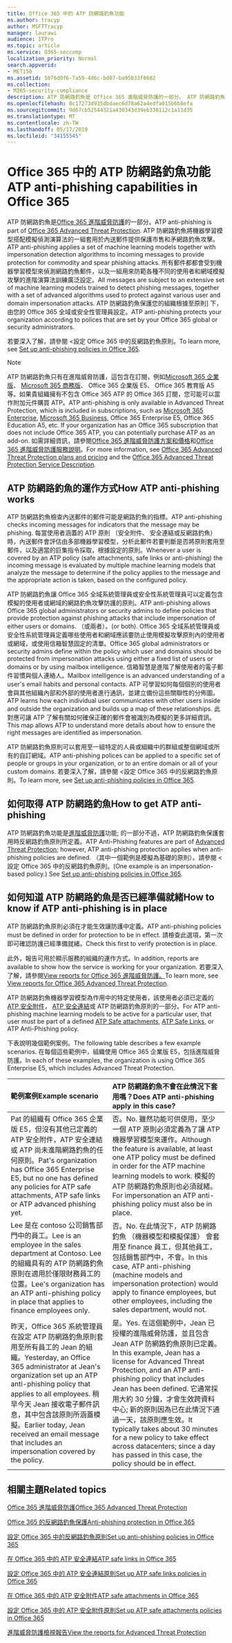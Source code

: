 ```yaml
---
title: Office 365 中的 ATP 防網路釣魚功能
ms.author: tracyp
author: MSFTTracyp
manager: laurawi
audience: ITPro
ms.topic: article
ms.service: O365-seccomp
localization_priority: Normal
search.appverid:
- MET150
ms.assetid: 5076d0f6-7a59-4d6c-bd07-ba95033f0682
ms.collection:
- M365-security-compliance
description: ATP 防網路釣魚是 Office 365 進階威脅防護的一部分。 ATP 防網路釣魚將機器學習模型搭配模擬偵測演算法的一組套用於內送郵件提供保護市售和矛網路釣魚攻擊。 所有郵件都都會受到機器學習模型來偵測網路釣魚郵件，以及一組用來防範各種不同的使用者和網域模擬攻擊的進階演算法訓練廣泛設定。
ms.openlocfilehash: 0c17273d935dbdaec6d78a62a4edfa015b6b8efa
ms.sourcegitcommit: 9d67cb52544321a430343d39eb336112c1a11d35
ms.translationtype: MT
ms.contentlocale: zh-TW
ms.lasthandoff: 05/17/2019
ms.locfileid: "34155545"
---
```

# <a name="atp-anti-phishing-capabilities-in-office-365"></a><span data-ttu-id="0b078-105">Office 365 中的 ATP 防網路釣魚功能</span><span class="sxs-lookup"><span data-stu-id="0b078-105">ATP anti-phishing capabilities in Office 365</span></span>

<span data-ttu-id="0b078-106">ATP 防網路釣魚是[Office 365 進階威脅防護](office-365-atp.md)的一部分。</span><span class="sxs-lookup"><span data-stu-id="0b078-106">ATP anti-phishing is part of [Office 365 Advanced Threat Protection](office-365-atp.md).</span></span> <span data-ttu-id="0b078-107">ATP 防網路釣魚將機器學習模型搭配模擬偵測演算法的一組套用於內送郵件提供保護市售和矛網路釣魚攻擊。</span><span class="sxs-lookup"><span data-stu-id="0b078-107">ATP anti-phishing applies a set of machine learning models together with impersonation detection algorithms to incoming messages to provide protection for commodity and spear phishing attacks.</span></span> <span data-ttu-id="0b078-108">所有郵件都都會受到機器學習模型來偵測網路釣魚郵件，以及一組用來防範各種不同的使用者和網域模擬攻擊的進階演算法訓練廣泛設定。</span><span class="sxs-lookup"><span data-stu-id="0b078-108">All messages are subject to an extensive set of machine learning models trained to detect phishing messages, together with a set of advanced algorithms used to protect against various user and domain impersonation attacks.</span></span> <span data-ttu-id="0b078-109">ATP 防網路釣魚保護您的組織根據至原則] 下，由您的 Office 365 全域或安全性管理員設定。</span><span class="sxs-lookup"><span data-stu-id="0b078-109">ATP anti-phishing protects your organization according to polices that are set by your Office 365 global or security administrators.</span></span>
  
<span data-ttu-id="0b078-110">若要深入了解，請參閱 <<c0>設定 Office 365 中的反網路釣魚原則。</span><span class="sxs-lookup"><span data-stu-id="0b078-110">To learn more, see [Set up anti-phishing policies in Office 365](set-up-anti-phishing-policies.md).</span></span>
  
> [!NOTE]
> <span data-ttu-id="0b078-111">ATP 防網路釣魚只有在進階威脅防護，這包含在訂閱，例如[Microsoft 365 企業版](https://www.microsoft.com/microsoft-365/enterprise/home)、 [Microsoft 365 商務版](https://www.microsoft.com/microsoft-365/business)、 Office 365 企業版 E5、 Office 365 教育版 A5 等。如果貴組織擁有不包含 Office 365 ATP 的 Office 365 訂閱，您可能可以當作附加元件購買 ATP。</span><span class="sxs-lookup"><span data-stu-id="0b078-111">ATP anti-phishing is only available in Advanced Threat Protection, which is included in subscriptions, such as [Microsoft 365 Enterprise](https://www.microsoft.com/microsoft-365/enterprise/home), [Microsoft 365 Business](https://www.microsoft.com/microsoft-365/business), Office 365 Enterprise E5, Office 365 Education A5, etc. If your organization has an Office 365 subscription that does not include Office 365 ATP, you can potentially purchase ATP as an add-on.</span></span> <span data-ttu-id="0b078-112">如需詳細資訊，請參閱[Office 365 進階威脅防護方案和價格](https://products.office.com/exchange/advance-threat-protection)和[Office 365 進階威脅防護服務說明](https://docs.microsoft.com/office365/servicedescriptions/office-365-advanced-threat-protection-service-description)。</span><span class="sxs-lookup"><span data-stu-id="0b078-112">For more information, see [Office 365 Advanced Threat Protection plans and pricing](https://products.office.com/exchange/advance-threat-protection) and the [Office 365 Advanced Threat Protection Service Description](https://docs.microsoft.com/office365/servicedescriptions/office-365-advanced-threat-protection-service-description).</span></span>

## <a name="how-atp-anti-phishing-works"></a><span data-ttu-id="0b078-113">ATP 防網路釣魚的運作方式</span><span class="sxs-lookup"><span data-stu-id="0b078-113">How ATP anti-phishing works</span></span>

<span data-ttu-id="0b078-114">ATP 防網路釣魚檢查內送郵件的郵件可能是網路釣魚的指標。</span><span class="sxs-lookup"><span data-stu-id="0b078-114">ATP anti-phishing checks incoming messages for indicators that the message may be phishing.</span></span> <span data-ttu-id="0b078-115">每當使用者涵蓋的 ATP 原則 （安全附件、 安全連結或反網路釣魚） 時，內送郵件會評估由多部機器學習模型，分析此郵件若要判斷是否將原則套用至郵件，以及適當的巨集指令採取，根據設定的原則。</span><span class="sxs-lookup"><span data-stu-id="0b078-115">Whenever a user is covered by an ATP policy (safe attachments, safe links or anti-phishing) the incoming message is evaluated by multiple machine learning models that analyze the message to determine if the policy applies to the message and the appropriate action is taken, based on the configured policy.</span></span>
  
<span data-ttu-id="0b078-116">ATP 防網路釣魚讓 Office 365 全域系統管理員或安全性系統管理員可以定義包含模擬的使用者或網域的網路釣魚攻擊防護的原則。</span><span class="sxs-lookup"><span data-stu-id="0b078-116">ATP anti-phishing allows Office 365 global administrators or security admins to define policies that provide protection against phishing attacks that include impersonation of either users or domains.</span></span> <span data-ttu-id="0b078-117">（或兩者）。</span><span class="sxs-lookup"><span data-stu-id="0b078-117">(or both).</span></span> <span data-ttu-id="0b078-118">Office 365 全域系統管理員或安全性系統管理員定義哪些使用者和網域應該要防止使用模擬攻擊原則內的使用者或網域，或使用信箱智慧固定的清單。</span><span class="sxs-lookup"><span data-stu-id="0b078-118">Office 365 global administrators or security admins define within the policy which user and domains should be protected from impersonation attacks using either a fixed list of users or domains or by using mailbox intelligence.</span></span> <span data-ttu-id="0b078-119">信箱智慧是進階了解使用者的電子郵件習慣與個人連絡人。</span><span class="sxs-lookup"><span data-stu-id="0b078-119">Mailbox intelligence is an advanced understanding of a user's email habits and personal contacts.</span></span> <span data-ttu-id="0b078-120">ATP 可學習如何每個個別的使用者會與其他組織內部和外部的使用者進行通訊，並建立備份這些關聯性的分佈圖。</span><span class="sxs-lookup"><span data-stu-id="0b078-120">ATP learns how each individual user communicates with other users inside and outside the organization and builds up a map of these relationships.</span></span> <span data-ttu-id="0b078-121">此對應可讓 ATP 了解有關如何確保正確的郵件會被識別為模擬的更多詳細資訊。</span><span class="sxs-lookup"><span data-stu-id="0b078-121">This map allows ATP to understand more details about how to ensure the right messages are identified as impersonation.</span></span>
  
<span data-ttu-id="0b078-122">ATP 防網路釣魚原則可以套用至一組特定的人員或組織中的群組或整個網域或所有的自訂網域。</span><span class="sxs-lookup"><span data-stu-id="0b078-122">ATP anti-phishing polices can be applied to a specific set of people or groups in your organization, or to an entire domain or all of your custom domains.</span></span> <span data-ttu-id="0b078-123">若要深入了解，請參閱 <<c0>設定 Office 365 中的反網路釣魚原則。</span><span class="sxs-lookup"><span data-stu-id="0b078-123">To learn more, see [Set up anti-phishing policies in Office 365](set-up-anti-phishing-policies.md).</span></span>
  
## <a name="how-to-get-atp-anti-phishing"></a><span data-ttu-id="0b078-124">如何取得 ATP 防網路釣魚</span><span class="sxs-lookup"><span data-stu-id="0b078-124">How to get ATP anti-phishing</span></span>

<span data-ttu-id="0b078-125">ATP 防網路釣魚功能是[進階威脅防護](office-365-atp.md)功能; 的一部分不過，ATP 防網路釣魚保護套用時反網路釣魚原則所定義。</span><span class="sxs-lookup"><span data-stu-id="0b078-125">ATP Anti-Phishing features are part of [Advanced Threat Protection](office-365-atp.md); however, ATP anti-phishing protection applies when anti-phishing policies are defined.</span></span> <span data-ttu-id="0b078-126">（其中一個範例是模擬為基礎的原則）。請參閱 <<c0>設定 Office 365 中的反網路釣魚原則。</span><span class="sxs-lookup"><span data-stu-id="0b078-126">(One example is an impersonation-based policy.) See [Set up anti-phishing policies in Office 365](set-up-anti-phishing-policies.md).</span></span>
  
## <a name="how-to-know-if-atp-anti-phishing-is-in-place"></a><span data-ttu-id="0b078-127">如何知道 ATP 防網路釣魚是否已經準備就緒</span><span class="sxs-lookup"><span data-stu-id="0b078-127">How to know if ATP anti-phishing is in place</span></span>

<span data-ttu-id="0b078-128">ATP 防網路釣魚原則必須在才能生效讓防護中定義。</span><span class="sxs-lookup"><span data-stu-id="0b078-128">ATP anti-phishing policies must be defined in order for protection to be in effect.</span></span> <span data-ttu-id="0b078-129">請檢查此選項，第一次即可確認防護已經準備就緒。</span><span class="sxs-lookup"><span data-stu-id="0b078-129">Check this first to verify protection is in place.</span></span>

<span data-ttu-id="0b078-130">此外，報告可用於顯示服務的組織的運作方式。</span><span class="sxs-lookup"><span data-stu-id="0b078-130">In addition, reports are available to show how the service is working for your organization.</span></span> <span data-ttu-id="0b078-131">若要深入了解，請參閱[View reports for Office 365 進階威脅防護。](view-reports-for-atp.md)</span><span class="sxs-lookup"><span data-stu-id="0b078-131">To learn more, see [View reports for Office 365 Advanced Threat Protection](view-reports-for-atp.md).</span></span>

<span data-ttu-id="0b078-132">ATP 防網路釣魚機器學習模型為作用中的特定使用者，該使用者必須已定義的[ATP 安全附件](atp-safe-attachments.md)， [ATP 安全連結](atp-safe-links.md)或 ATP 防網路釣魚原則的一部分。</span><span class="sxs-lookup"><span data-stu-id="0b078-132">For ATP anti-phishing machine learning models to be active for a particular user, that user must be part of a defined [ATP Safe attachments](atp-safe-attachments.md), [ATP Safe Links](atp-safe-links.md), or ATP Anti-Phishing policy.</span></span> 

<span data-ttu-id="0b078-133">下表說明幾個範例案例。</span><span class="sxs-lookup"><span data-stu-id="0b078-133">The following table describes a few example scenarios.</span></span> <span data-ttu-id="0b078-134">在每個這些範例中，組織使用 Office 365 企業版 E5，包括進階威脅防護。</span><span class="sxs-lookup"><span data-stu-id="0b078-134">In each of these examples, the organization is using Office 365 Enterprise E5, which includes Advanced Threat Protection.</span></span>
  
|<span data-ttu-id="0b078-135">**範例案例**</span><span class="sxs-lookup"><span data-stu-id="0b078-135">**Example scenario**</span></span>|<span data-ttu-id="0b078-136">**ATP 防網路釣魚不會在此情況下套用嗎？**</span><span class="sxs-lookup"><span data-stu-id="0b078-136">**Does ATP anti-phishing apply in this case?**</span></span>|
|:-----|:-----|
|<span data-ttu-id="0b078-137">Pat 的組織有 Office 365 企業版 E5，但沒有其他已定義的 ATP 安全附件，ATP 安全連結或 ATP 尚未進階網路釣魚的任何原則。</span><span class="sxs-lookup"><span data-stu-id="0b078-137">Pat's organization has Office 365 Enterprise E5, but no one has defined any policies for ATP safe attachments, ATP safe links or ATP advanced phishing yet.</span></span>|<span data-ttu-id="0b078-138">否。</span><span class="sxs-lookup"><span data-stu-id="0b078-138">No.</span></span> <span data-ttu-id="0b078-139">雖然功能可供使用，至少一個 ATP 原則必須定義為了讓 ATP 機器學習模型來運作。</span><span class="sxs-lookup"><span data-stu-id="0b078-139">Although the feature is available, at least one ATP policy must be defined in order for the ATP machine learning models to work.</span></span> <span data-ttu-id="0b078-140">模擬的 ATP 防網路釣魚原則也必須就緒。</span><span class="sxs-lookup"><span data-stu-id="0b078-140">For impersonation an ATP anti-phishing policy must also be in place.</span></span>|
|<span data-ttu-id="0b078-141">Lee 是在 contoso 公司銷售部門中的員工。</span><span class="sxs-lookup"><span data-stu-id="0b078-141">Lee is an employee in the sales department at Contoso.</span></span> <span data-ttu-id="0b078-142">Lee 的組織具有的 ATP 防網路釣魚原則在適用於僅限財務員工的位置。</span><span class="sxs-lookup"><span data-stu-id="0b078-142">Lee's organization has an ATP anti-phishing policy in place that applies to finance employees only.</span></span>|<span data-ttu-id="0b078-143">否。</span><span class="sxs-lookup"><span data-stu-id="0b078-143">No.</span></span> <span data-ttu-id="0b078-144">在此情況下，ATP 防網路釣魚 （機器模型和模擬保護） 會套用至 finance 員工，但其他員工，包括銷售部門中，不會。</span><span class="sxs-lookup"><span data-stu-id="0b078-144">In this case, ATP anti-phishing (machine models and impersonation protection) would apply to finance employees, but other employees, including the sales department, would not.</span></span>|
|<span data-ttu-id="0b078-145">昨天，Office 365 系統管理員在設定 ATP 防網路釣魚原則套用至所有員工的 Jean 的組織。</span><span class="sxs-lookup"><span data-stu-id="0b078-145">Yesterday, an Office 365 administrator at Jean's organization set up an ATP anti-phishing policy that applies to all employees.</span></span> <span data-ttu-id="0b078-146">稍早今天 Jean 接收電子郵件訊息，其中包含該原則所涵蓋模擬。</span><span class="sxs-lookup"><span data-stu-id="0b078-146">Earlier today, Jean received an email message that includes an impersonation covered by the policy.</span></span>|<span data-ttu-id="0b078-147">是。</span><span class="sxs-lookup"><span data-stu-id="0b078-147">Yes.</span></span> <span data-ttu-id="0b078-148">在這個範例中，Jean 已授權的進階威脅防護，並且包含 Jean ATP 防網路釣魚原則已定義。</span><span class="sxs-lookup"><span data-stu-id="0b078-148">In this example, Jean has a license for Advanced Threat Protection, and an ATP anti-phishing policy that includes Jean has been defined.</span></span> <span data-ttu-id="0b078-149">它通常採用大約 30 分鐘，才會生效跨資料中心; 新的原則因為已在此情況下通過一天，該原則應生效。</span><span class="sxs-lookup"><span data-stu-id="0b078-149">It typically takes about 30 minutes for a new policy to take effect across datacenters; since a day has passed in this case, the policy should be in effect.</span></span>|

## <a name="related-topics"></a><span data-ttu-id="0b078-150">相關主題</span><span class="sxs-lookup"><span data-stu-id="0b078-150">Related topics</span></span>

[<span data-ttu-id="0b078-151">Office 365 進階威脅防護</span><span class="sxs-lookup"><span data-stu-id="0b078-151">Office 365 Advanced Threat Protection</span></span>](office-365-atp.md)
  
[<span data-ttu-id="0b078-152">Office 365 的反網路釣魚保護</span><span class="sxs-lookup"><span data-stu-id="0b078-152">Anti-phishing protection in Office 365</span></span>](anti-phishing-protection.md)
  
[<span data-ttu-id="0b078-153">設定 Office 365 中的反網路釣魚原則</span><span class="sxs-lookup"><span data-stu-id="0b078-153">Set up anti-phishing policies in Office 365</span></span>](set-up-anti-phishing-policies.md)
  
[<span data-ttu-id="0b078-154">在 Office 365 中的 ATP 安全連結</span><span class="sxs-lookup"><span data-stu-id="0b078-154">ATP safe links in Office 365</span></span>](atp-safe-links.md)
  
[<span data-ttu-id="0b078-155">設定 Office 365 中的 ATP 安全連結原則</span><span class="sxs-lookup"><span data-stu-id="0b078-155">Set up ATP safe links policies in Office 365</span></span>](set-up-atp-safe-links-policies.md)
  
[<span data-ttu-id="0b078-156">在 Office 365 中的 ATP 安全附件</span><span class="sxs-lookup"><span data-stu-id="0b078-156">ATP safe attachments in Office 365</span></span>](atp-safe-attachments.md)
  
[<span data-ttu-id="0b078-157">設定 Office 365 中的 ATP 安全附件原則</span><span class="sxs-lookup"><span data-stu-id="0b078-157">Set up ATP safe attachments policies in Office 365</span></span>](set-up-atp-safe-attachments-policies.md)
  
[<span data-ttu-id="0b078-158">進階威脅防護檢視報告</span><span class="sxs-lookup"><span data-stu-id="0b078-158">View the reports for Advanced Threat Protection</span></span>](view-reports-for-atp.md)
